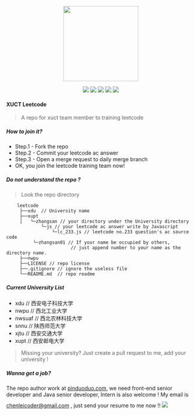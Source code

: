 <p align="center"> 
<img src="https://user-images.githubusercontent.com/14012511/54658034-94368a00-4b06-11e9-9db2-f3f0bdbb221f.png"  style="width: auto; height: 200px;" /> 
</p>

<p align="center">
<img src="https://img.shields.io/github/license/xuct/leetcode.svg" />
<img src="https://img.shields.io/github/last-commit/xuct/leetcode/master.svg" />
<img src="https://img.shields.io/github/forks/xuct/leetcode.svg?label=Fork" />
<img src="https://img.shields.io/github/issues-pr/xuct/leetcode.svg" />
<img src="https://img.shields.io/badge/author-@iChenLei-green.svg" />
</p>

####  XUCT Leetcode
> A repo for xuct team member to training leetcode

##### How to join it?
* Step.1 - Fork the repo
* Step.2 - Commit your leetcode ac answer
* Step.3 - Open a merge request to daily merge branch
* OK, you join the leetcode training team now!

##### Do not understand the repo ?
>Look the repo directory
```
	leetcode
	 ├──xdu  // University name
	 ├──xupt
	 │   └─zhangsan // your directory under the University directory
	         └─js // your leetcode ac answer write by Javascript
	             └─lc_233.js // leetcode no.233 question's ac source code
	      └─zhangsan01 // If your name be occupied by others, 
	                    // just append number to your name as the directory name.       
	 ├──nwpu
	 ├──LICENSE // repo license
	 ├──.gitignore // ignore the useless file
	 └──README.md  // repo readme
```

##### Current University List
- xdu // 西安电子科技大学
- nwpu // 西北工业大学
- nwsuaf // 西北农林科技大学
- snnu // 陕西师范大学
- xjtu // 西安交通大学
- xupt // 西安邮电大学

>Missing your university? Just create a pull request to me, add your university !

##### Wanna get a job?
The repo author work at  <a href="https://www.pinduoduo.com">pinduoduo.com</a>, we need front-end senior developer and Java senior developer, Intern is also welcome ! My email is chenleicoder@gmail.com , just send your resume to me now !!
<a href="https://www.pinduoduo.com/social.html"><img src="https://cdn.pinduoduo.com/assets/img/pdd_logo_v3.png"  style="margin-top: 10px" /></a>